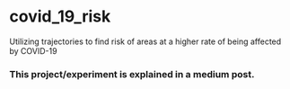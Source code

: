# covid_19_risk
Utilizing trajectories to find risk of areas at a higher rate of being affected by COVID-19 

### This project/experiment is explained in a medium post.
